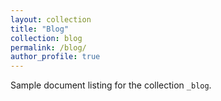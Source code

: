 ```yaml
---
layout: collection
title: "Blog"
collection: blog
permalink: /blog/
author_profile: true
---
```


Sample document listing for the collection `_blog`.
